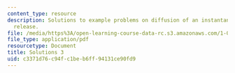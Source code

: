 ```yaml
---
content_type: resource
description: Solutions to example problems on diffusion of an instantaneous point
  release.
file: /media/https%3A/open-learning-course-data-rc.s3.amazonaws.com/1-061-transport-processes-in-the-environment-fall-2008/c3371d76c94fc1beb6ff94131ce90fd9_solutions3.pdf
file_type: application/pdf
resourcetype: Document
title: Solutions 3
uid: c3371d76-c94f-c1be-b6ff-94131ce90fd9
---
```

